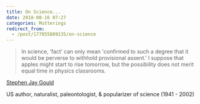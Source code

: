 ```yaml
---
title: On Science...
date: 2018-08-16 07:27
categories: Mutterings
redirect_from:
  - /post/177055889135/on-science
---
```

<blockquote>
  In science, &lsquo;fact&rsquo; can only mean 'confirmed to such a degree that it would be perverse to withhold provisional assent.&rsquo; I suppose that apples might start to rise tomorrow, but the possibility does not merit equal time in physics classrooms.
</blockquote>

[Stephen Jay Gould](https://en.wikipedia.org/wiki/Stephen_Jay_Gould)

US author, naturalist, paleontologist, &amp; popularizer of science (1941 - 2002)
